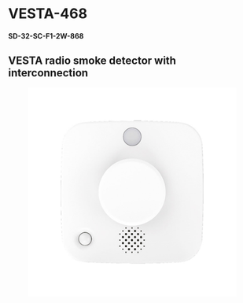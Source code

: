 # VESTA-468

#### SD-32-SC-F1-2W-868

## VESTA radio smoke detector with interconnection

<figure><img src=".gitbook/assets/image (5) (1) (1) (1) (1) (1) (1) (1) (1).png" alt=""><figcaption></figcaption></figure>
